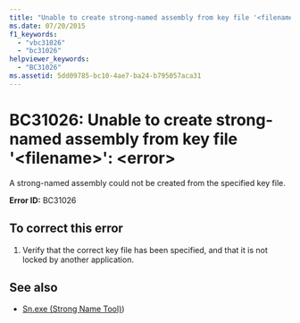 ```yaml
---
title: "Unable to create strong-named assembly from key file '<filename>': <error>"
ms.date: 07/20/2015
f1_keywords:
  - "vbc31026"
  - "bc31026"
helpviewer_keywords:
  - "BC31026"
ms.assetid: 5dd09785-bc10-4ae7-ba24-b795057aca31
---
```

# BC31026: Unable to create strong-named assembly from key file '\<filename>': \<error>

A strong-named assembly could not be created from the specified key file.

 **Error ID:** BC31026

## To correct this error

1. Verify that the correct key file has been specified, and that it is not locked by another application.

## See also

- [Sn.exe (Strong Name Tool)](../../../framework/tools/sn-exe-strong-name-tool.md))
